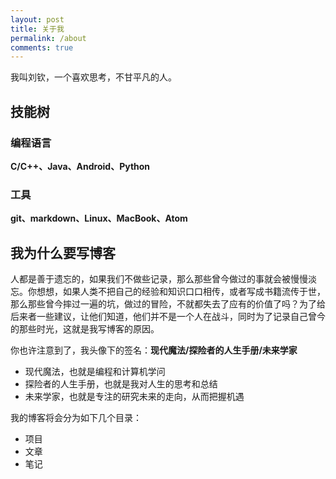 ```yaml
---
layout: post
title: 关于我
permalink: /about
comments: true
---
```


我叫刘钦，一个喜欢思考，不甘平凡的人。

## 技能树

### 编程语言

**C/C++、Java、Android、Python**

### 工具

**git、markdown、Linux、MacBook、Atom**

## 我为什么要写博客

人都是善于遗忘的，如果我们不做些记录，那么那些曾今做过的事就会被慢慢淡忘。你想想，如果人类不把自己的经验和知识口口相传，或者写成书籍流传于世，那么那些曾今摔过一遍的坑，做过的冒险，不就都失去了应有的价值了吗？为了给后来者一些建议，让他们知道，他们并不是一个人在战斗，同时为了记录自己曾今的那些时光，这就是我写博客的原因。

你也许注意到了，我头像下的签名：**现代魔法/探险者的人生手册/未来学家**

- 现代魔法，也就是编程和计算机学问
- 探险者的人生手册，也就是我对人生的思考和总结
- 未来学家，也就是专注的研究未来的走向，从而把握机遇

我的博客将会分为如下几个目录：

- 项目
- 文章
- 笔记
